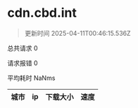 
  # cdn.cbd.int

  > 更新时间 2025-04-11T00:46:15.536Z
  
  总共请求 0

  请求报错 0

  平均耗时 NaNms

|城市|ip|下载大小|速度|
|-----|----------|---|---|

  